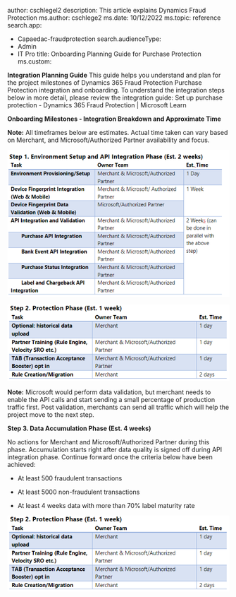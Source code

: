 author: cschlegel2
description: This article explains Dynamics Fraud Protection 
ms.author: cschlege2
ms.date: 10/12/2022
ms.topic: reference
search.app: 
  - Capaedac-fraudprotection
search.audienceType:
  - Admin
  - IT Pro
title: Onboarding Planning Guide for Purchase Protection
ms.custom:


**Integration Planning Guide** This guide helps you understand and plan for the project milestones of Dynamics 365 Fraud Protection Purchase Protection integration and onboarding. To understand the integration steps below in more detail, please review the integration guide:  Set up purchase protection - Dynamics 365 Fraud Protection | Microsoft Learn 

**Onboarding Milestones - Integration Breakdown and Approximate Time** 

**Note:** All timeframes below are estimates. Actual time taken can vary based on Merchant, and Microsoft/Authorized Partner availability and focus. 

 

![step1.](media/step1-PP-onboardingguide.png)


![step1.](media/step2-PP-onboardingguide.png)

**Note:** Microsoft would perform data validation, but merchant needs to enable the API calls and start sending a small percentage of production traffic first. Post validation, merchants can send all traffic which will help the project move to the next step. 


**Step 3. Data Accumulation Phase (Est. 4 weeks)** 

No actions for Merchant and Microsoft/Authorized Partner during this phase. Accumulation starts right after data quality is signed off during API integration phase. Continue forward once the criteria below have been achieved:                                                                                                               

- At least 500 fraudulent transactions                                                                      

- At least 5000 non-fraudulent transactions                                                                    

- At least 4 weeks data with more than 70% label maturity rate 


![step1.](media/step2-PP-onboardingguide.png)
